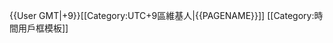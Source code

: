 {{User GMT|+9}}<includeonly>[[Category:UTC+9區維基人|{{PAGENAME}}]]</includeonly><noinclude>
[[Category:時間用戶框模板]]
</noinclude>